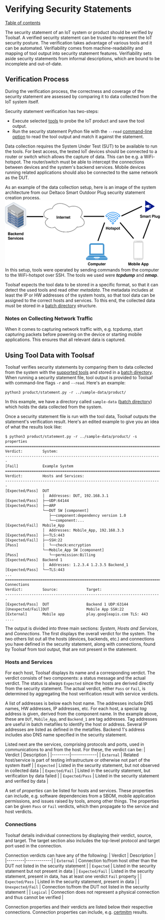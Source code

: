 # Verifying Security Statements

[Table of contents](README.md)

The security statement of an IoT system or product should be verified by Toolsaf.
A verified security statement can be trusted to represent the IoT security posture.
The verification takes advantage of various tools and it can be automated.
Verifiability comes from machine-readability and mapping of tool output into security statement features.
Verifiability sets aside security statements from informal descriptions, which are bound to be
incomplete and out-of-date.

## Verification Process

During the verification process, the correctness and coverage of the security statement are assessed by comparing it to data collected from the IoT system itself.

Security statement verification has two-steps:

  - Execute selected [tools](Tools.md#list-of-supported-tools) to probe the IoT product and save the tool output.
  - Run the security statement Python file with the `--read` [command-line option](CommandLineOptions.md) to read the tool output and match it against the statement.

Data collection requires the System Under Test (SUT) to be available to run the tools.
For best access, the tested IoT devices should be connected to a router or switch which allows the capture of data. This can be e.g. a WiFi-hotspot. The router/switch must be able to intercept the connections between devices and the system's backend services. Mobile devices running related applications should also be connected to the same network as the DUT.

As an example of the data collection setup, here is an image of the system architecture from our Deltaco Smart Outdoor Plug security statement creation process.
![Data collection system architecture image](img/deltaco-smart-plug.png)
In this setup, tools were operated by sending commands from the computer to the WiFi-hotspot over SSH. The tools we used were **_tcpdump_** and **_nmap_**.

Toolsaf expects the tool data to be stored in a specific format, so that it can detect the used tools and read other _metadata_.
The metadata includes at least the IP or HW addresses of the system hosts, so that tool data
can be assigned to the correct hosts and services.
To this end, the collected data must be stored in a [batch directory](Tools.md#batch-files-and-directories) structure.


### Notes on Collecting Network Traffic

When it comes to capturing network traffic with, e.g. tcpdump, start capturing packets before powering on the device or starting mobile applications. This ensures that all relevant data is captured.

## Using Tool Data with Toolsaf

Toolsaf verifies security statements by comparing them to data collected from the system with the [supported tools](Tools.md#list-of-supported-tools) and stored in a [batch directory](Tools.md#batch-files-and-directories). When running a security statement file, tool output is provided to Toolsaf with command-line flags `-r` and `--read`. Here's an example:
```shell
python3 product/statement.py -r ../sample-data/product/
```
In this example, we have a directory called `sample-data` ([batch directory](Tools.md#batch-files-and-directories)) which holds the data collected from the system.

Once a security statement file is run with the tool data, Toolsaf outputs the statement's verification result. Here's an edited example to give you an idea of what the results look like:
```shell
$ python3 product/statement.py -r ../sample-data/product/ -s properties
=======================================================================
Verdict:         System:
-----------------------------------------------------------------------
[Fail]           Example System
=======================================================================
Verdict:         Hosts and Services:
-----------------------------------------------------------------------
[Expected/Pass]  DUT
                 │  Addresses: DUT, 192.168.3.1
[Expected/Pass]  ├──UDP:64144
[Expected/Pass]  ├──ARP
                 └──DUT SW [component]
                    ├──component:dependency version 1.0
                    └──component:...
[Expected/Fail]  Mobile_App
                 │  Addresses: Mobile_App, 192.168.3.3
[Expected/Pass]  ├──TLS:443
[Expected/Fail]  ├──SSH:22
[Pass]           │  └──check:encryption
                 └──Mobile_App SW [component]
[Pass]              └──permission:Billing
[Expected/Pass]  Backend 1
                 │  Addresses: 1.2.3.4 1.2.3.5 Backend_1
[Expected/Pass]  └──TLS:443
...
=======================================================================
Connections
Verdict:         Source:             Target:
-----------------------------------------------------------------------
[Expected/Pass]  DUT                 Backend 1 UDP:63144
[Unexpected/Fail]DUT                 Mobile App SSH:22
[External]       Mobile app          play.googleapis.com TLS: 443
....
```
The output is divided into three main sections: _System_, _Hosts and Services_, and _Connections_. The first displays the overall verdict for the system. The two others list out all the hosts (devices, backends, etc.) and connections you have defined in the security statement, along with connections, found by Toolsaf from tool output, that are not present in the statement.

### Hosts and Services
For each host, Toolsaf displays its name and a corresponding verdict. The verdict consists of two components: a status message and the actual verdict. The status is always `Expected` since the hosts are derived directly from the security statement. The actual verdict, either `Pass` or `Fail`, is determined by aggregating the host verification result with service verdicts.

A list of addresses is below each host name. The addresses include DNS names, HW addresses, IP addresses, etc. For each host, a special _tag_ address is given, derived from the component name. In the example above, these are `DUT`, `Mobile_App`, and `Backend_1` are tag addresses. Tag addresses are useful in batch metafiles to identify the host or address. Several IP addresses are listed as defined in the metafiles. Backend 1's address includes also DNS name specified in the security statement.

Listed next are the services, comprising protocols and ports, used in communications to and from the host. For these, the verdict can be:
| Verdict | Description |
|---------|-------------|
| `External`      | Related host/service is part of testing infrastructure or otherwise not part of the system itself |
| `Expected`      | Listed in the security statement, but not observed in collected data |
| `Expected/Fail` | Listed in the security statement, but verification by data failed |
| `Expected/Pass` | Listed in the security statement and verified by data |

A set of _properties_ can be listed for hosts and services.
These properties can include, e.g. software dependencies from a SBOM, mobile application permissions,
and issues raised by tools, among other things.
The properties can be given `Pass` or `Fail` verdicts, which then propagate to the service and host verdicts.

### Connections

Toolsaf details individual connections by displaying their verdict, source, and target. The target section also includes the top-level protocol and target port used in the connection.

Connection verdicts can have any of the following:
| Verdict | Description |
|---------|-------------|
| `External`        | Connection to/from host other than the DUT not listed in the security statement |
| `Expected`        | Listed in the security statement but not present in data |
| `Expected/Fail`   | Listed in the security statement, present in data, has at least one verdict `Fail` property |
| `Expected/Pass`   | Listed in the security statement, present in data |
| `Unexpected/Fail` | Connection to/from the DUT not listed in the security statement |
| `Logical`         | Connection does not represent a physical connection and thus cannot be verified |

Connection properties and their verdicts are listed below their respective connections. Connection properties can include, e.g. [certmitm](Tools.md#certmitm) results.
